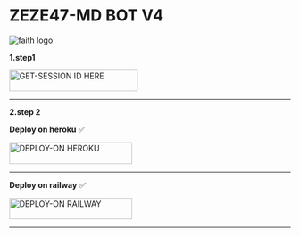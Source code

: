 # ZEZE47-MD BOT V4

<img alt="faith logo"  src="https://i.imgur.com/VwloR6v.jpeg">
  </a>
</p>

</p>

**1.step1**

  <a href="https://https://zeze-pair.onrender.com/"><img title="GET-SESSION ID HERE" src="https://img.shields.io/badge/GET-SESSION ID HERE-h?color=green&style=for-the-badge&logo=nike" width="230" height="38.45"/></a></p>
_______________

</p>

**2.step 2**

**Deploy on heroku** ✅  

<a 
href="https://dashboard.heroku.com/new?template=https://github.com/humphreymbise/ZEZE47-MD_V4"><img title="DEPLOY-ON HEROKU" src="https://img.shields.io/badge/DEPLOY-ON HEROKU-h?color=blue&style=for-the-badge&logo=nike" width="220" height="38.45"/></a></p>
________________

**Deploy on railway** ✅

<a href="https://railway.app/new/template?template=https://github.com/humphreymbise/ZEZE47-MD_V4"><img title="DEPLOY-ON RAILWAY" src="https://img.shields.io/badge/DEPLOY-ON RAILWAY-h?color=yellow&style=for-the-badge&logo=nike" width="220" height="38.45"/></a></p>
__________________
